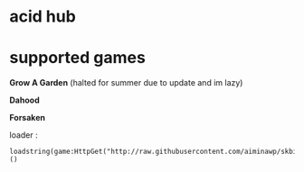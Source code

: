 # acid hub

# supported games
**Grow A Garden** (halted for summer due to update and im lazy)

**Dahood**

**Forsaken**

loader :
```
loadstring(game:HttpGet("http://raw.githubusercontent.com/aiminawp/skbidid17t87steotatuTEST/main/main.lua))()
```
